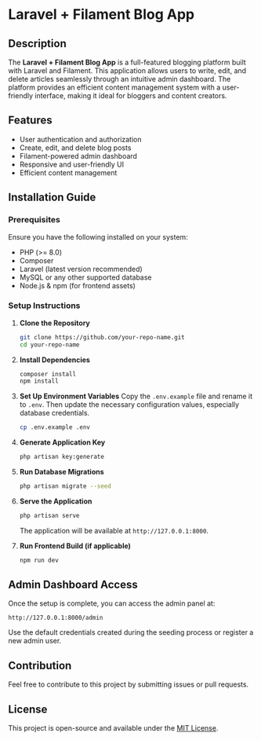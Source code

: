 # Laravel + Filament Blog App

## Description
The **Laravel + Filament Blog App** is a full-featured blogging platform built with Laravel and Filament. This application allows users to write, edit, and delete articles seamlessly through an intuitive admin dashboard. The platform provides an efficient content management system with a user-friendly interface, making it ideal for bloggers and content creators.

## Features
- User authentication and authorization
- Create, edit, and delete blog posts
- Filament-powered admin dashboard
- Responsive and user-friendly UI
- Efficient content management

## Installation Guide

### Prerequisites
Ensure you have the following installed on your system:
- PHP (>= 8.0)
- Composer
- Laravel (latest version recommended)
- MySQL or any other supported database
- Node.js & npm (for frontend assets)

### Setup Instructions

1. **Clone the Repository**
   ```bash
   git clone https://github.com/your-repo-name.git
   cd your-repo-name
   ```

2. **Install Dependencies**
   ```bash
   composer install
   npm install
   ```

3. **Set Up Environment Variables**
   Copy the `.env.example` file and rename it to `.env`. Then update the necessary configuration values, especially database credentials.
   ```bash
   cp .env.example .env
   ```

4. **Generate Application Key**
   ```bash
   php artisan key:generate
   ```

5. **Run Database Migrations**
   ```bash
   php artisan migrate --seed
   ```

6. **Serve the Application**
   ```bash
   php artisan serve
   ```
   The application will be available at `http://127.0.0.1:8000`.

7. **Run Frontend Build (if applicable)**
   ```bash
   npm run dev
   ```

## Admin Dashboard Access
Once the setup is complete, you can access the admin panel at:
```
http://127.0.0.1:8000/admin
```
Use the default credentials created during the seeding process or register a new admin user.

## Contribution
Feel free to contribute to this project by submitting issues or pull requests.

## License
This project is open-source and available under the [MIT License](LICENSE).



